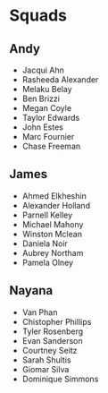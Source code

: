 # Squads

## Andy
- Jacqui Ahn
- Rasheeda Alexander
- Melaku Belay
- Ben Brizzi
- Megan Coyle
- Taylor Edwards
- John Estes
- Marc Fournier
- Chase Freeman

## James
- Ahmed Elkheshin
- Alexander Holland
- Parnell Kelley
- Michael Mahony
- Winston Mclean
- Daniela Noir
- Aubrey Northam
- Pamela Olney

## Nayana
- Van Phan
- Chistopher Phillips
- Tyler Rosenberg
- Evan Sanderson
- Courtney Seitz
- Sarah Shultis
- Giomar Silva
- Dominique Simmons

